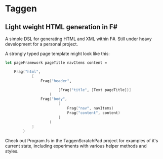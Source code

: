 # Taggen

## Light weight HTML generation in F#

A simple DSL for generating HTML and XML within F#. Still under heavy development for a personal project.

A strongly typed page template might look like this:

``` fsharp
let pageFramework pageTitle navItems content =

    Frag("html",
            [
                Frag("header",

                        [Frag("title", [Text pageTitle])]
                    )
                Frag("body",
                        [
                            Frag("nav", navItems)
                            Frag("content", content)
                        ]
                    )
            ]
        )
```


Check out Program.fs in the TaggenScratchPad project for examples of it's current state, including experiments with various helper methods and styles.